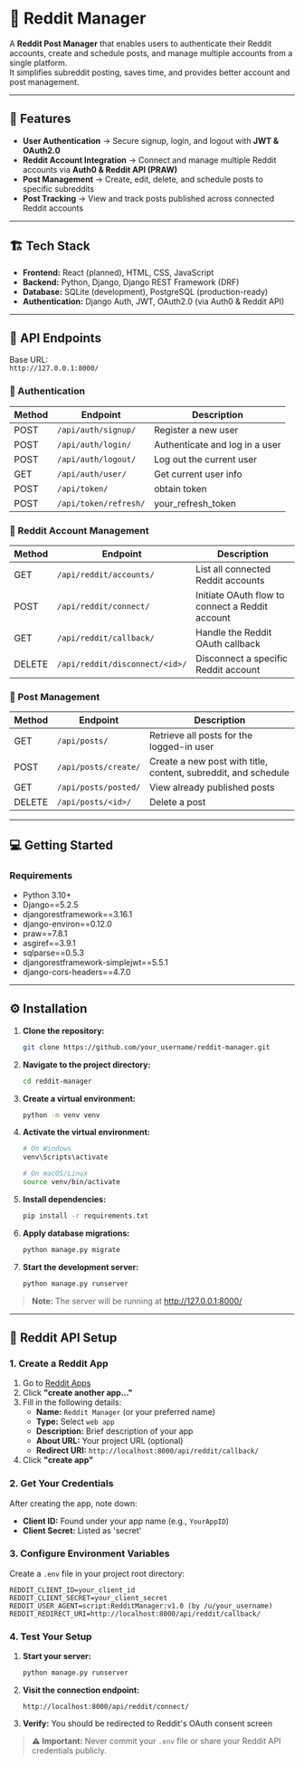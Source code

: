 # 📌 Reddit Manager

A **Reddit Post Manager** that enables users to authenticate their Reddit accounts, create and schedule posts, and manage multiple accounts from a single platform.  
It simplifies subreddit posting, saves time, and provides better account and post management.

---

## 🌟 Features

- **User Authentication** → Secure signup, login, and logout with **JWT & OAuth2.0**  
- **Reddit Account Integration** → Connect and manage multiple Reddit accounts via **Auth0 & Reddit API (PRAW)**  
- **Post Management** → Create, edit, delete, and schedule posts to specific subreddits  
- **Post Tracking** → View and track posts published across connected Reddit accounts  

---

## 🏗️ Tech Stack

- **Frontend:** React (planned), HTML, CSS, JavaScript  
- **Backend:** Python, Django, Django REST Framework (DRF)  
- **Database:** SQLite (development), PostgreSQL (production-ready)  
- **Authentication:** Django Auth, JWT, OAuth2.0 (via Auth0 & Reddit API)  

---

## 🔗 API Endpoints

Base URL:  
`http://127.0.0.1:8000/`

### 🔑 Authentication
| Method | Endpoint | Description |
|--------|----------|-------------|
| POST   | `/api/auth/signup/` | Register a new user |
| POST   | `/api/auth/login/` | Authenticate and log in a user |
| POST   | `/api/auth/logout/` | Log out the current user |
| GET    | `/api/auth/user/` | Get current user info |
| POST   | `/api/token/` | obtain token |
| POST   | `/api/token/refresh/` | your_refresh_token |

### 🦊 Reddit Account Management
| Method | Endpoint | Description |
|--------|----------|-------------|
| GET    | `/api/reddit/accounts/` | List all connected Reddit accounts |
| POST   | `/api/reddit/connect/` | Initiate OAuth flow to connect a Reddit account |
| GET    | `/api/reddit/callback/` | Handle the Reddit OAuth callback |
| DELETE | `/api/reddit/disconnect/<id>/` | Disconnect a specific Reddit account |

### 📝 Post Management
| Method | Endpoint | Description |
|--------|----------|-------------|
| GET    | `/api/posts/` | Retrieve all posts for the logged-in user |
| POST   | `/api/posts/create/` | Create a new post with title, content, subreddit, and schedule |
| GET    | `/api/posts/posted/` | View already published posts |
| DELETE | `/api/posts/<id>/` | Delete a post |

---

## 💻 Getting Started
### Requirements

- Python 3.10+
- Django==5.2.5
- djangorestframework==3.16.1
- django-environ==0.12.0
- praw==7.8.1
- asgiref==3.9.1
- sqlparse==0.5.3
- djangorestframework-simplejwt==5.5.1
- django-cors-headers==4.7.0

---

## ⚙️ Installation

1. **Clone the repository:**
   ```bash
   git clone https://github.com/your_username/reddit-manager.git
   ```

2. **Navigate to the project directory:**
   ```bash
   cd reddit-manager
   ```

3. **Create a virtual environment:**
   ```bash
   python -m venv venv
   ```

4. **Activate the virtual environment:**
   ```bash
   # On Windows
   venv\Scripts\activate
   
   # On macOS/Linux
   source venv/bin/activate
   ```

5. **Install dependencies:**
   ```bash
   pip install -r requirements.txt
   ```

6. **Apply database migrations:**
   ```bash
   python manage.py migrate
   ```

7. **Start the development server:**
   ```bash
   python manage.py runserver
   ```

> **Note:** The server will be running at http://127.0.0.1:8000/

---

## 🔑 Reddit API Setup

### 1. Create a Reddit App

1. Go to [Reddit Apps](https://www.reddit.com/prefs/apps)
2. Click **"create another app..."**
3. Fill in the following details:
   - **Name:** `Reddit Manager` (or your preferred name)
   - **Type:** Select `web app`
   - **Description:** Brief description of your app
   - **About URL:** Your project URL (optional)
   - **Redirect URI:** `http://localhost:8000/api/reddit/callback/`
4. Click **"create app"**

### 2. Get Your Credentials

After creating the app, note down:
- **Client ID:** Found under your app name (e.g., `YourAppID`)
- **Client Secret:** Listed as 'secret'

### 3. Configure Environment Variables

Create a `.env` file in your project root directory:

```env
REDDIT_CLIENT_ID=your_client_id
REDDIT_CLIENT_SECRET=your_client_secret
REDDIT_USER_AGENT=script:RedditManager:v1.0 (by /u/your_username)
REDDIT_REDIRECT_URI=http://localhost:8000/api/reddit/callback/
```

### 4. Test Your Setup

1. **Start your server:**
   ```bash
   python manage.py runserver
   ```

2. **Visit the connection endpoint:**
   ```
   http://localhost:8000/api/reddit/connect/
   ```

3. **Verify:** You should be redirected to Reddit's OAuth consent screen

> **⚠️ Important:** Never commit your `.env` file or share your Reddit API credentials publicly.
